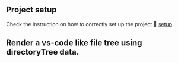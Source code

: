 ## Project setup
Check the instruction on how to correctly set up the project 🔗 [setup](./setup.md)

## Render a vs-code like file tree using directoryTree data.
